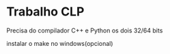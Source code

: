 # Trabalho CLP

Precisa do compilador C++ e Python os dois 32/64 bits

instalar o make no windows(opcional)

